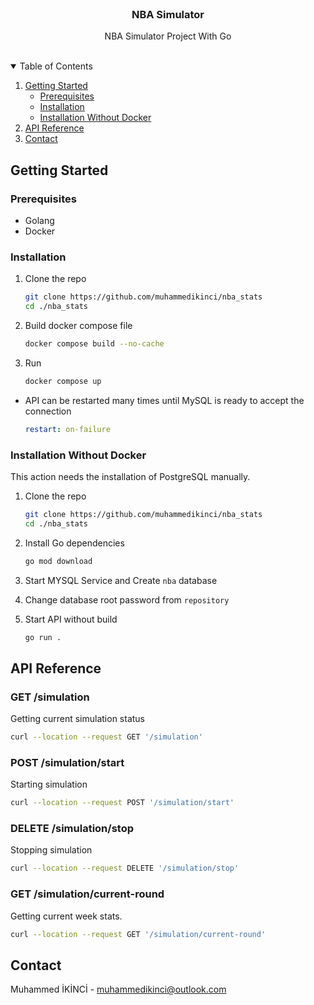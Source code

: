 <br />
<p align="center">
  <h3 align="center">NBA Simulator</h3>
  <p align="center">
    NBA Simulator Project With Go
    <br />
    <br />
  </p>
</p>

<details open="open">
  <summary>Table of Contents</summary>
  <ol>
    <li>
      <a href="#getting-started">Getting Started</a>
      <ul>
        <li><a href="#prerequisites">Prerequisites</a></li>
        <li><a href="#installation">Installation</a></li>
        <li><a href="#installation-without-docker">Installation Without Docker</a></li>
      </ul>
    </li>
    <li><a href="#api-reference">API Reference</a></li>
    <li><a href="#contact">Contact</a></li>
  </ol>
</details>

## Getting Started

### Prerequisites

* Golang
* Docker

### Installation

1. Clone the repo
   ```sh
   git clone https://github.com/muhammedikinci/nba_stats
   cd ./nba_stats
   ```
2. Build docker compose file
   ```sh
   docker compose build --no-cache
   ```
3. Run
   ```sh
   docker compose up
   ```

- API can be restarted many times until MySQL is ready to accept the connection
  ```yaml
  restart: on-failure
  ```

### Installation Without Docker

This action needs the installation of PostgreSQL manually.

1. Clone the repo
   ```sh
   git clone https://github.com/muhammedikinci/nba_stats
   cd ./nba_stats
   ```
2. Install Go dependencies
   ```sh
   go mod download
   ```

3. Start MYSQL Service and Create `nba` database

4. Change database root password from `repository`

4. Start API without build
   ```sh
   go run .
   ```

## API Reference

### GET /simulation

Getting current simulation status 

```sh
curl --location --request GET '/simulation'
```

### POST /simulation/start

Starting simulation

```sh
curl --location --request POST '/simulation/start'
```

### DELETE /simulation/stop

Stopping simulation

```sh
curl --location --request DELETE '/simulation/stop'
```

### GET /simulation/current-round

Getting current week stats.

```sh
curl --location --request GET '/simulation/current-round'
```

## Contact

Muhammed İKİNCİ - muhammedikinci@outlook.com